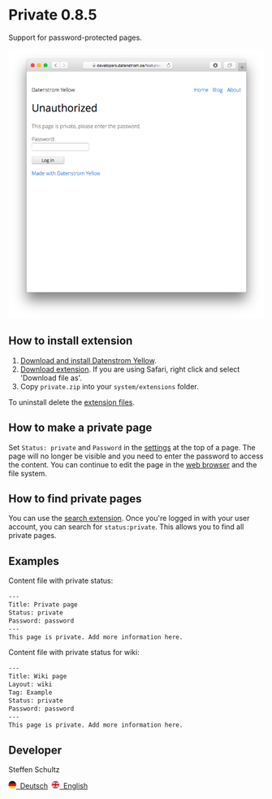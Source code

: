 Private 0.8.5
=============
Support for password-protected pages.

<p align="center"><img src="private-screenshot.png?raw=true" alt="Screenshot"></p>

## How to install extension

1. [Download and install Datenstrom Yellow](https://github.com/datenstrom/yellow/).
2. [Download extension](https://github.com/schulle4u/yellow-extensions-schulle4u/raw/master/zip/private.zip). If you are using Safari, right click and select 'Download file as'.
3. Copy `private.zip` into your `system/extensions` folder.

To uninstall delete the [extension files](extension.ini).

## How to make a private page

Set `Status: private` and `Password` in the [settings](https://github.com/datenstrom/yellow-extensions/tree/master/features/core#settings) at the top of a page. The page will no longer be visible and you need to enter the password to access the content. You can continue to edit the page in the [web browser](https://github.com/datenstrom/yellow-extensions/tree/master/features/edit) and the file system.

## How to find private pages

You can use the [search extension](https://github.com/datenstrom/yellow-extensions/tree/master/features/search). Once you're logged in with your user account, you can search for `status:private`. This allows you to find all private pages. 

## Examples

Content file with private status: 

```
---
Title: Private page
Status: private
Password: password
---
This page is private. Add more information here.
```

Content file with private status for wiki:

```
---
Title: Wiki page
Layout: wiki
Tag: Example
Status: private
Password: password
---
This page is private. Add more information here.
```

## Developer

Steffen Schultz

<p>
<a href="README-de.md"><img src="https://raw.githubusercontent.com/datenstrom/yellow-extensions/master/features/help/language-de.png" width="15" height="15" alt="Deutsch">&nbsp; Deutsch</a>&nbsp;
<a href="README.md"><img src="https://raw.githubusercontent.com/datenstrom/yellow-extensions/master/features/help/language-en.png" width="15" height="15" alt="English">&nbsp; English</a>&nbsp;
</p>

